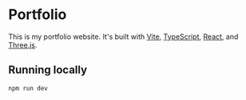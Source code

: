 # Portfolio
This is my portfolio website. It's built with [Vite](https://vitejs.dev/), [TypeScript](https://www.typescriptlang.org/), [React](https://reactjs.org/), and [Three.js](https://threejs.org/).

## Running locally

```sh
npm run dev
```
